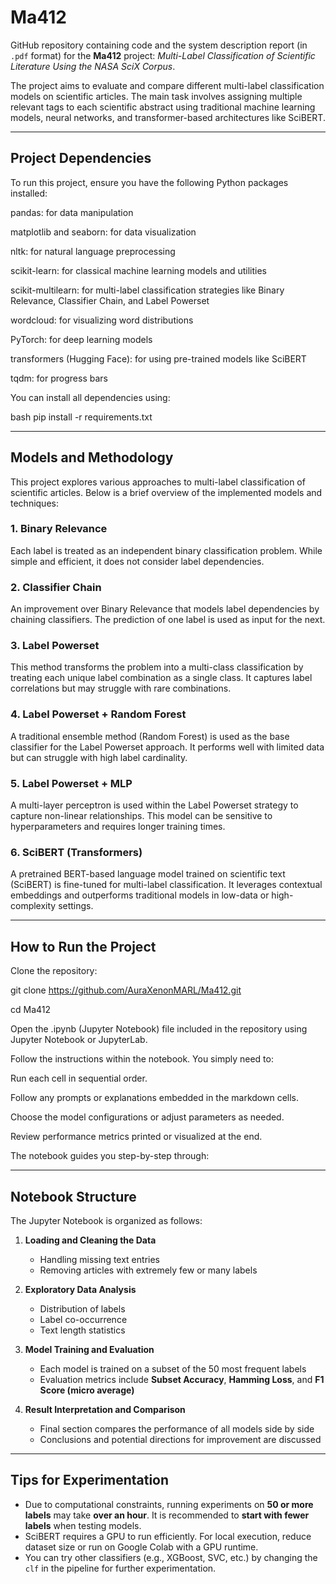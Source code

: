# Ma412

GitHub repository containing code and the system description report (in `.pdf` format) for the **Ma412** project: *Multi-Label Classification of Scientific Literature Using the NASA SciX Corpus*.

The project aims to evaluate and compare different multi-label classification models on scientific articles. The main task involves assigning multiple relevant tags to each scientific abstract using traditional machine learning models, neural networks, and transformer-based architectures like SciBERT.

---

## Project Dependencies

To run this project, ensure you have the following Python packages installed:

pandas: for data manipulation

matplotlib and seaborn: for data visualization

nltk: for natural language preprocessing

scikit-learn: for classical machine learning models and utilities

scikit-multilearn: for multi-label classification strategies like Binary Relevance, Classifier Chain, and Label Powerset

wordcloud: for visualizing word distributions

PyTorch: for deep learning models

transformers (Hugging Face): for using pre-trained models like SciBERT

tqdm: for progress bars

You can install all dependencies using:

bash
pip install -r requirements.txt

---

## Models and Methodology

This project explores various approaches to multi-label classification of scientific articles. Below is a brief overview of the implemented models and techniques:

### 1. Binary Relevance
Each label is treated as an independent binary classification problem. While simple and efficient, it does not consider label dependencies.

### 2. Classifier Chain
An improvement over Binary Relevance that models label dependencies by chaining classifiers. The prediction of one label is used as input for the next.

### 3. Label Powerset
This method transforms the problem into a multi-class classification by treating each unique label combination as a single class. It captures label correlations but may struggle with rare combinations.

### 4. Label Powerset + Random Forest
A traditional ensemble method (Random Forest) is used as the base classifier for the Label Powerset approach. It performs well with limited data but can struggle with high label cardinality.

### 5. Label Powerset + MLP
A multi-layer perceptron is used within the Label Powerset strategy to capture non-linear relationships. This model can be sensitive to hyperparameters and requires longer training times.

### 6. SciBERT (Transformers)
A pretrained BERT-based language model trained on scientific text (SciBERT) is fine-tuned for multi-label classification. It leverages contextual embeddings and outperforms traditional models in low-data or high-complexity settings.

---
## How to Run the Project

Clone the repository:

git clone https://github.com/AuraXenonMARL/Ma412.git

cd Ma412

Open the .ipynb (Jupyter Notebook) file included in the repository using Jupyter Notebook or JupyterLab.

Follow the instructions within the notebook. You simply need to:

Run each cell in sequential order.

Follow any prompts or explanations embedded in the markdown cells.

Choose the model configurations or adjust parameters as needed.

Review performance metrics printed or visualized at the end.

The notebook guides you step-by-step through:

---
## Notebook Structure

The Jupyter Notebook is organized as follows:

1. **Loading and Cleaning the Data**  
   - Handling missing text entries  
   - Removing articles with extremely few or many labels  

2. **Exploratory Data Analysis**  
   - Distribution of labels  
   - Label co-occurrence  
   - Text length statistics  

3. **Model Training and Evaluation**  
   - Each model is trained on a subset of the 50 most frequent labels  
   - Evaluation metrics include **Subset Accuracy**, **Hamming Loss**, and **F1 Score (micro average)**  
 

5. **Result Interpretation and Comparison**  
   - Final section compares the performance of all models side by side  
   - Conclusions and potential directions for improvement are discussed

---

##  Tips for Experimentation

- Due to computational constraints, running experiments on **50 or more labels** may take **over an hour**. It is recommended to **start with fewer labels** when testing models.
- SciBERT requires a GPU to run efficiently. For local execution, reduce dataset size or run on Google Colab with a GPU runtime.
- You can try other classifiers (e.g., XGBoost, SVC, etc.) by changing the `clf` in the pipeline for further experimentation.




